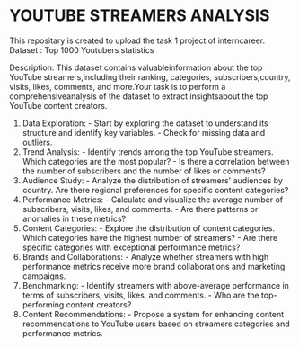 # YOUTUBE STREAMERS ANALYSIS
This repositary is created to upload the task 1 project of interncareer.
Dataset : Top 1000 Youtubers statistics

Description: This dataset contains valuableinformation about the top YouTube streamers,including their ranking, categories, subscribers,country, visits, likes, comments, and more.Your task is to perform a comprehensiveanalysis of the dataset to extract insightsabout the top YouTube content creators.

1. Data Exploration:
            - Start by exploring the dataset to understand its structure and identify key variables.
            - Check for missing data and outliers.
2. Trend Analysis:
            - Identify trends among the top YouTube streamers. Which categories are the most popular?
            - Is there a correlation between the number of subscribers and the number of likes or comments?
3. Audience Study:
            - Analyze the distribution of streamers' audiences by country. Are there regional preferences for specific content categories?
4. Performance Metrics:
            - Calculate and visualize the average number of subscribers, visits, likes, and comments.
            - Are there patterns or anomalies in these metrics?
5. Content Categories:
            - Explore the distribution of content categories. Which categories have the highest number of streamers?
            - Are there specific categories with exceptional performance metrics?
6. Brands and Collaborations:
             - Analyze whether streamers with high performance metrics receive more brand collaborations and marketing campaigns.
7. Benchmarking:
             - Identify streamers with above-average performance in terms of subscribers, visits, likes, and comments.
             - Who are the top-performing content creators?
8. Content Recommendations:
             - Propose a system for enhancing content recommendations to YouTube users based on streamers categories and performance metrics. 
